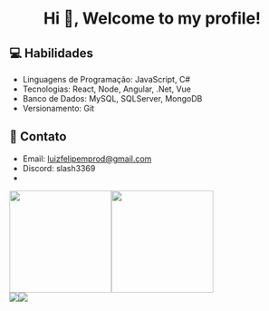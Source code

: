 <h1 align="center">Hi 👋, Welcome to my profile!</h1>

## 💻 Habilidades

- Linguagens de Programação: JavaScript, C#
- Tecnologias: React, Node, Angular, .Net, Vue
- Banco de Dados: MySQL, SQLServer, MongoDB
- Versionamento: Git
## 📧 Contato

- Email: luizfelipemprod@gmail.com
- Discord: slash3369
- 
<div style="display: flex">  
  <img height="180em" src="https://github-readme-stats.vercel.app/api/top-langs/?username=luizrodd&layout=compact&langs_count=6&theme=tokyonight"/>
  <img height="180em" src="https://github-readme-stats.vercel.app/api?username=luizrodd&show_icons=true&theme=tokyonight&include_all_commits=true&count_private=true"/>
</div>
<div style="display: flex"> 
  <a href = "mailto:luizfelipemprod@gmail.com"><img src="https://img.shields.io/badge/-Gmail-%23333?style=for-the-badge&logo=gmail&logoColor=white" target="_blank"></a>
  <a href="https://www.linkedin.com/in/luiz-felipe-rodrigues-301018255/" target="_blank"><img src="https://img.shields.io/badge/-LinkedIn-%230077B5?style=for-the-badge&logo=linkedin&logoColor=white" target="_blank"></a>   
</div>

